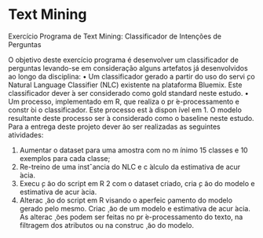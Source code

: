 # Text Mining
Exercício Programa de Text Mining: Classificador de Intenções de Perguntas

O objetivo deste exercício programa é desenvolver um classificador de perguntas levando-se em consideração alguns artefatos já desenvolvidos ao longo da disciplina:
• Um classificador gerado a partir do uso do servi ̧co Natural Language Classifier (NLC) existente na plataforma
Bluemix. Este classificador dever ́a ser considerado como gold standard neste estudo.
• Um processo, implementado em R, que realiza o pr ́e-processamento e constr ́oi o classificador. Este processo
est ́a dispon ́ıvel em 1. O modelo resultante deste processo ser ́a considerado como o baseline neste estudo. Para a entrega deste projeto dever ̃ao ser realizadas as seguintes atividades:
1. Aumentar o dataset para uma amostra com no m ́ınimo 15 classes e 10 exemplos para cada classe;
2. Re-treino de uma instˆancia do NLC e c ́alculo da estimativa de acur ́acia.
3. Execu ̧c ̃ao do script em R 2 com o dataset criado, cria ̧c ̃ao do modelo e estimativa de acur ́acia.
4. Alterac ̧ ̃ao do script em R visando o aperfeic ̧oamento do modelo gerado pelo mesmo. Criac ̧ ̃ao de um modelo e estimativa de acur ́acia. As alterac ̧ ̃oes podem ser feitas no pr ́e-processamento do texto, na filtragem dos atributos ou na construc ̧ ̃ao do modelo.

